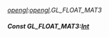 _[opengl](../../modules/opengl/opengl-module.md):[opengl](../../modules/opengl/opengl-module.md).GL\_FLOAT\_MAT3_
##### Const GL\_FLOAT\_MAT3:[Int](../../modules/wonkey/wonkey-types-int.md)
